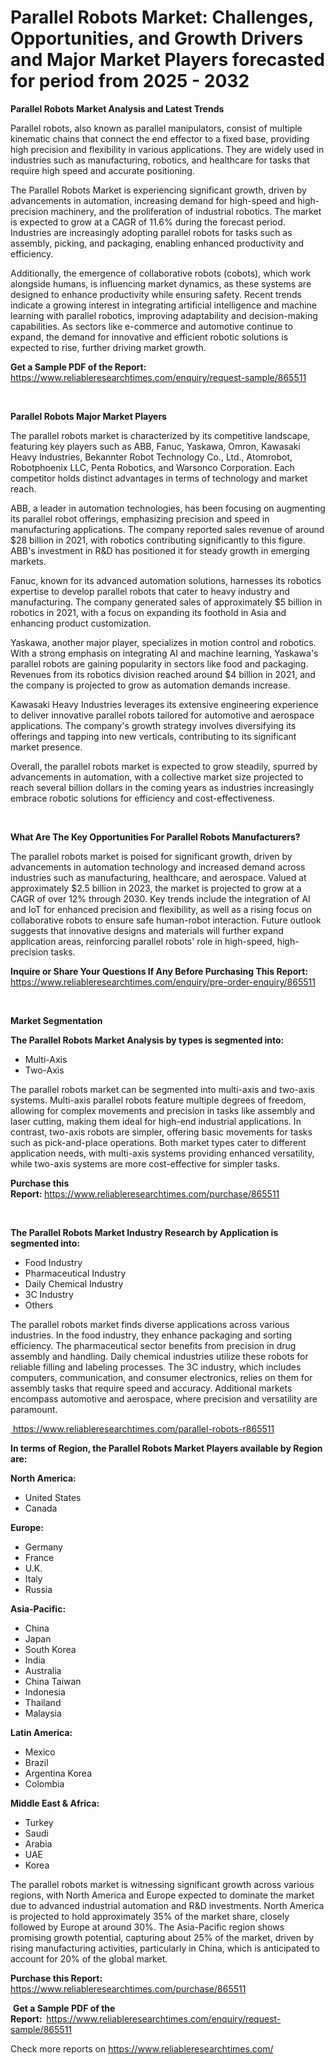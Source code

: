 <p><h1>Parallel Robots Market: Challenges, Opportunities, and Growth Drivers and Major Market Players forecasted for period from 2025 - 2032</h1></p><p><strong>Parallel Robots Market Analysis and Latest Trends</strong></p>
<p><p>Parallel robots, also known as parallel manipulators, consist of multiple kinematic chains that connect the end effector to a fixed base, providing high precision and flexibility in various applications. They are widely used in industries such as manufacturing, robotics, and healthcare for tasks that require high speed and accurate positioning.</p><p>The Parallel Robots Market is experiencing significant growth, driven by advancements in automation, increasing demand for high-speed and high-precision machinery, and the proliferation of industrial robotics. The market is expected to grow at a CAGR of 11.6% during the forecast period. Industries are increasingly adopting parallel robots for tasks such as assembly, picking, and packaging, enabling enhanced productivity and efficiency.</p><p>Additionally, the emergence of collaborative robots (cobots), which work alongside humans, is influencing market dynamics, as these systems are designed to enhance productivity while ensuring safety. Recent trends indicate a growing interest in integrating artificial intelligence and machine learning with parallel robotics, improving adaptability and decision-making capabilities. As sectors like e-commerce and automotive continue to expand, the demand for innovative and efficient robotic solutions is expected to rise, further driving market growth.</p></p>
<p><strong>Get a Sample PDF of the Report:&nbsp;</strong> <a href="https://www.reliableresearchtimes.com/enquiry/request-sample/865511?utm_campaign=2304&utm_medium=2&utm_source=Github&utm_content=ia&utm_term=21022025&utm_id=parallel-robots">https://www.reliableresearchtimes.com/enquiry/request-sample/865511</a></p>
<p>&nbsp;</p>
<p><strong>Parallel Robots Major Market Players</strong></p>
<p><p>The parallel robots market is characterized by its competitive landscape, featuring key players such as ABB, Fanuc, Yaskawa, Omron, Kawasaki Heavy Industries, Bekannter Robot Technology Co., Ltd., Atomrobot, Robotphoenix LLC, Penta Robotics, and Warsonco Corporation. Each competitor holds distinct advantages in terms of technology and market reach.</p><p>ABB, a leader in automation technologies, has been focusing on augmenting its parallel robot offerings, emphasizing precision and speed in manufacturing applications. The company reported sales revenue of around $28 billion in 2021, with robotics contributing significantly to this figure. ABB's investment in R&D has positioned it for steady growth in emerging markets.</p><p>Fanuc, known for its advanced automation solutions, harnesses its robotics expertise to develop parallel robots that cater to heavy industry and manufacturing. The company generated sales of approximately $5 billion in robotics in 2021, with a focus on expanding its foothold in Asia and enhancing product customization.</p><p>Yaskawa, another major player, specializes in motion control and robotics. With a strong emphasis on integrating AI and machine learning, Yaskawa's parallel robots are gaining popularity in sectors like food and packaging. Revenues from its robotics division reached around $4 billion in 2021, and the company is projected to grow as automation demands increase.</p><p>Kawasaki Heavy Industries leverages its extensive engineering experience to deliver innovative parallel robots tailored for automotive and aerospace applications. The company's growth strategy involves diversifying its offerings and tapping into new verticals, contributing to its significant market presence.</p><p>Overall, the parallel robots market is expected to grow steadily, spurred by advancements in automation, with a collective market size projected to reach several billion dollars in the coming years as industries increasingly embrace robotic solutions for efficiency and cost-effectiveness.</p></p>
<p>&nbsp;</p>
<p><strong>What Are The Key Opportunities For Parallel Robots Manufacturers?</strong></p>
<p><p>The parallel robots market is poised for significant growth, driven by advancements in automation technology and increased demand across industries such as manufacturing, healthcare, and aerospace. Valued at approximately $2.5 billion in 2023, the market is projected to grow at a CAGR of over 12% through 2030. Key trends include the integration of AI and IoT for enhanced precision and flexibility, as well as a rising focus on collaborative robots to ensure safe human-robot interaction. Future outlook suggests that innovative designs and materials will further expand application areas, reinforcing parallel robots' role in high-speed, high-precision tasks.</p></p>
<p><strong>Inquire or Share Your Questions If Any Before Purchasing This Report:</strong> <a href="https://www.reliableresearchtimes.com/enquiry/pre-order-enquiry/865511?utm_campaign=2304&utm_medium=2&utm_source=Github&utm_content=ia&utm_term=21022025&utm_id=parallel-robots">https://www.reliableresearchtimes.com/enquiry/pre-order-enquiry/865511</a></p>
<p>&nbsp;</p>
<p><strong>Market Segmentation</strong></p>
<p><strong>The Parallel Robots Market Analysis by types is segmented into:</strong></p>
<p><ul><li>Multi-Axis</li><li>Two-Axis</li></ul></p>
<p><p>The parallel robots market can be segmented into multi-axis and two-axis systems. Multi-axis parallel robots feature multiple degrees of freedom, allowing for complex movements and precision in tasks like assembly and laser cutting, making them ideal for high-end industrial applications. In contrast, two-axis robots are simpler, offering basic movements for tasks such as pick-and-place operations. Both market types cater to different application needs, with multi-axis systems providing enhanced versatility, while two-axis systems are more cost-effective for simpler tasks.</p></p>
<p><strong>Purchase this Report:&nbsp;</strong><a href="https://www.reliableresearchtimes.com/purchase/865511?utm_campaign=2304&utm_medium=2&utm_source=Github&utm_content=ia&utm_term=21022025&utm_id=parallel-robots">https://www.reliableresearchtimes.com/purchase/865511</a></p>
<p>&nbsp;</p>
<p><strong>The Parallel Robots Market Industry Research by Application is segmented into:</strong></p>
<p><ul><li>Food Industry</li><li>Pharmaceutical Industry</li><li>Daily Chemical Industry</li><li>3C Industry</li><li>Others</li></ul></p>
<p><p>The parallel robots market finds diverse applications across various industries. In the food industry, they enhance packaging and sorting efficiency. The pharmaceutical sector benefits from precision in drug assembly and handling. Daily chemical industries utilize these robots for reliable filling and labeling processes. The 3C industry, which includes computers, communication, and consumer electronics, relies on them for assembly tasks that require speed and accuracy. Additional markets encompass automotive and aerospace, where precision and versatility are paramount.</p></p>
<p><a href="https://www.reliableresearchtimes.com/parallel-robots-r865511?utm_campaign=2304&utm_medium=2&utm_source=Github&utm_content=ia&utm_term=21022025&utm_id=parallel-robots">&nbsp;https://www.reliableresearchtimes.com/parallel-robots-r865511</a></p>
<p><strong>In terms of Region, the Parallel Robots Market Players available by Region are:</strong></p>
<p>
    <p> <strong> North America: </strong>
        <ul>
            <li>United States</li>
            <li>Canada</li>
        </ul>
        </p> 
    <p> <strong> Europe: </strong>
        <ul>
            <li>Germany</li>
            <li>France</li>
            <li>U.K.</li>
            <li>Italy</li>
            <li>Russia</li>
        </ul>
        </p> 
    <p> <strong> Asia-Pacific: </strong>
        <ul>
            <li>China</li>
            <li>Japan</li>
            <li>South Korea</li>
            <li>India</li>
            <li>Australia</li>
            <li>China Taiwan</li>
            <li>Indonesia</li>
            <li>Thailand</li>
            <li>Malaysia</li>
        </ul>
        </p> 
    <p> <strong> Latin America: </strong>
        <ul>
            <li>Mexico</li>
            <li>Brazil</li>
            <li>Argentina Korea</li>
            <li>Colombia</li>
        </ul>
        </p> 
    <p> <strong> Middle East & Africa: </strong>
        <ul>
            <li>Turkey</li>
            <li>Saudi</li>
            <li>Arabia</li>
            <li>UAE</li>
            <li>Korea</li>
        </ul>
    </p>
    </p>
<p><p>The parallel robots market is witnessing significant growth across various regions, with North America and Europe expected to dominate the market due to advanced industrial automation and R&D investments. North America is projected to hold approximately 35% of the market share, closely followed by Europe at around 30%. The Asia-Pacific region shows promising growth potential, capturing about 25% of the market, driven by rising manufacturing activities, particularly in China, which is anticipated to account for 20% of the global market.</p></p>
<p><strong>Purchase this Report: </strong><a href="https://www.reliableresearchtimes.com/purchase/865511?utm_campaign=2304&utm_medium=2&utm_source=Github&utm_content=ia&utm_term=21022025&utm_id=parallel-robots">https://www.reliableresearchtimes.com/purchase/865511</a></p>
<p>&nbsp;<strong>Get a Sample PDF of the Report:&nbsp;&nbsp;</strong><a href="https://www.reliableresearchtimes.com/enquiry/request-sample/865511?utm_campaign=2304&utm_medium=2&utm_source=Github&utm_content=ia&utm_term=21022025&utm_id=parallel-robots">https://www.reliableresearchtimes.com/enquiry/request-sample/865511</a></p>
<p><strong></strong></p>
<p>Check more reports on <a href="https://www.reliableresearchtimes.com/?utm_campaign=2304&utm_medium=2&utm_source=Github&utm_content=ia&utm_term=21022025&utm_id=parallel-robots">https://www.reliableresearchtimes.com/</a></p>